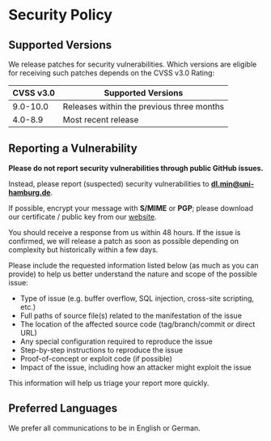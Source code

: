 # Security Policy

## Supported Versions

We release patches for security vulnerabilities.
Which versions are eligible for receiving such patches depends on the CVSS v3.0 Rating:

| CVSS v3.0 | Supported Versions                        |
| --------- | ----------------------------------------- |
| 9.0-10.0  | Releases within the previous three months |
| 4.0-8.9   | Most recent release                       |


## Reporting a Vulnerability

**Please do not report security vulnerabilities through public GitHub issues.**

Instead, please report (suspected) security vulnerabilities to **[dl.min@uni-hamburg.de](mailto:dl.min@uni-hamburg.de)**.

If possible, encrypt your message with **S/MIME** or **PGP**; please download our certificate / public key from our [website](https://dl.min.uni-hamburg.de/en/security/).

You should receive a response from us within 48 hours.
If the issue is confirmed, we will release a patch as soon as possible depending on complexity but historically within a few days.

Please include the requested information listed below (as much as you can provide) to help us better understand the nature and scope of the possible issue:

  * Type of issue (e.g. buffer overflow, SQL injection, cross-site scripting, etc.)
  * Full paths of source file(s) related to the manifestation of the issue
  * The location of the affected source code (tag/branch/commit or direct URL)
  * Any special configuration required to reproduce the issue
  * Step-by-step instructions to reproduce the issue
  * Proof-of-concept or exploit code (if possible)
  * Impact of the issue, including how an attacker might exploit the issue

This information will help us triage your report more quickly.


## Preferred Languages

We prefer all communications to be in English or German.
